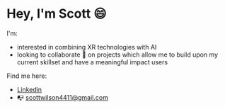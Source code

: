 # Hey, I'm Scott 😄

I'm:
- interested in combining XR technologies with AI 
- looking to collaborate 🤝 on projects which allow me to build upon my current skillset and have a meaningful impact users

Find me here:
* [Linkedin](https://www.linkedin.com/in/scott-wilson11/ "LinkedIn")
* 📭 scottwilson4411@gmail.com

<!---
ScottyPippin/ScottyPippin is a ✨ special ✨ repository because its `README.md` (this file) appears on your GitHub profile.
You can click the Preview link to take a look at your changes.
--->
